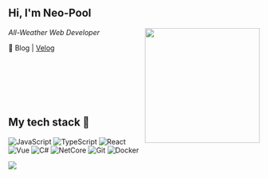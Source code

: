 <h2> Hi, I'm Neo-Pool</h2>
<img align='right' src="https://media.giphy.com/media/oOxSXI5D2cvc6kYSvw/giphy-downsized-large.gif" width="230">
<p><em>All-Weather Web Developer</em></p>

📂 Blog | [Velog](https://velog.io/@tedlee-123)

<br /><br /><br /><br /><br />
<h2> My tech stack 🚀 </h2>

![JavaScript](https://img.shields.io/badge/-JavaScript-%23F7DF1C?style=for-the-badge&logo=javascript&logoColor=000000&labelColor=%23F7DF1C&color=%23FFCE5A)
![TypeScript](https://img.shields.io/badge/-TypeScript-007ACC?style=for-the-badge&logo=typescript&logoColor=white)
![React](https://img.shields.io/badge/-React-222222?style=for-the-badge&logo=react)
![Vue](https://img.shields.io/badge/-Vue-222222?style=for-the-badge&logo=vuedotjs)
![C#](https://img.shields.io/badge/-C%23-903ba7?style=for-the-badge&logo=csharp)
![NetCore](https://img.shields.io/badge/-NetCore-592c8d?style=for-the-badge&logo=dotnet)
![Git](https://img.shields.io/badge/-Git-F05032?style=for-the-badge&logo=git&logoColor=ffffff)
![Docker](https://img.shields.io/badge/-Docker-46a2f1?style=for-the-badge&logo=docker&logoColor=ffffff)

  <img src="https://github-readme-stats.vercel.app/api/top-langs/?username=devtedlee&hide=Markdown&custom_title=Neo-Pool's%20Most%20Used%20Languages&langs_count=6&layout=compact&theme=dark&card_width=380"/>

